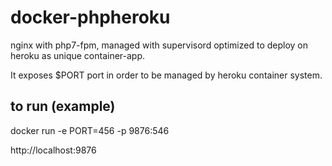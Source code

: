 # docker-phpheroku
nginx with php7-fpm, managed with supervisord optimized to deploy on heroku as unique container-app.

It exposes $PORT port in order to be managed by heroku container system.

## to run (example)
docker run -e PORT=456 -p 9876:546

http://localhost:9876
